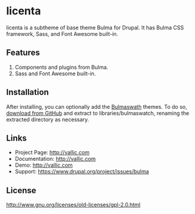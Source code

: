 # licenta
licenta is a subtheme of base theme Bulma for Drupal. 
It has Bulma CSS framework, Sass, and Font Awesome built-in.

## Features
1. Components and plugins from Bulma.
2. Sass and Font Awesome built-in.

## Installation
After installing, you can optionally add the
[Bulmaswath](https://jenil.github.io/bulmaswatch) themes. To do so,
[download from GitHub](https://github.com/jenil/bulmaswatch) and extract to
libraries/bulmaswatch, renaming the extracted directory as necessary.

## Links
* Project Page:   http://vallic.com
* Documentation:  http://vallic.com
* Demo:           http://vallic.com
* Support:        https://www.drupal.org/project/issues/bulma

## License
http://www.gnu.org/licenses/old-licenses/gpl-2.0.html
